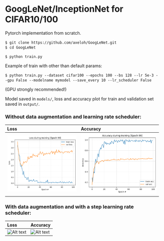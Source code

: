 # GoogLeNet/InceptionNet for CIFAR10/100
Pytorch implementation from scratch.

``` 
$ git clone https://github.com/axeloh/GoogLeNet.git
$ cd GoogLeNet
```

``` 
$ python train.py
```

Example of train with other than default params:
``` 
$ python train.py --dataset cifar100 --epochs 100 --bs 128 --lr 5e-3 --gpu False --modelname mymodel --save_every 10 --lr_scheduler False
```
(GPU strongly recommended!)


Model saved in ``` models/ ```, loss and accuracy plot for train and validation set saved in ``` output/ ```.


### Without data augmentation and learning rate scheduler:

Loss | Accuracy
:--- | :---
![Alt text](/output/loss_plot.png?raw=true) | ![Alt text](/output/acc_plot.png?raw=true)


### With data augmentation and with a step learning rate scheduler:
Loss | Accuracy
:--- | :---
![Alt text](/output/augmented_model_loss_plot?raw=true) | ![Alt text](/output/augmented_model_acc_plot.png?raw=true)


